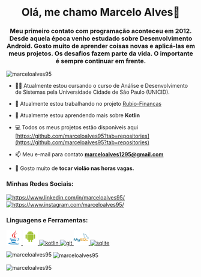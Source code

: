 <h1 align="center">Olá, me chamo Marcelo Alves👋</h1>
<h3 align="center"> Meu primeiro contato com programação aconteceu em 2012. Desde aquela época venho estudado sobre Desenvolvimento Android. Gosto muito de aprender coisas novas e aplicá-las em meus projetos. Os desafios fazem parte da vida. O importante é sempre continuar em frente.</h3>

<p align="left"> <img src="https://komarev.com/ghpvc/?username=marceloalves95&label=Profile%20views&color=0e75b6&style=flat" alt="marceloalves95" /> </p>

- 👨‍🎓 Atualmente estou cursando o curso de Análise e Desenvolvimento de Sistemas pela Universidade Cidade de São Paulo (UNICID).

- 🔭 Atualmente estou trabalhando no projeto [Rubio-Financas](https://github.com/marceloalves95/Rubio-Financas)

- 🌱 Atualmente estou aprendendo mais sobre **Kotlin**

- 💻 Todos os meus projetos estão disponíveis aqui [https://github.com/marceloalves95?tab=repositories](https://github.com/marceloalves95?tab=repositories)

- 📫 Meu e-mail para contato **marceloalves1295@gmail.com**

- 🎸 Gosto muito de **tocar violão nas horas vagas.**

<h3 align="left">Minhas Redes Sociais:</h3>
<p align="left">
<a href="https://linkedin.com/in/https://www.linkedin.com/in/marceloalves95/" target="blank"><img align="center" src="https://cdn.jsdelivr.net/npm/simple-icons@3.0.1/icons/linkedin.svg" alt="https://www.linkedin.com/in/marceloalves95/" height="30" width="40" /></a>
<a href="https://instagram.com/https://www.instagram.com/marceloalves95/" target="blank"><img align="center" src="https://cdn.jsdelivr.net/npm/simple-icons@3.0.1/icons/instagram.svg" alt="https://www.instagram.com/marceloalves95/" height="30" width="40" /></a>
</p>

<h3 align="left">Linguagens e Ferramentas:</h3>
<p align="left"> <a href="https://www.java.com" target="_blank"> <img src="https://raw.githubusercontent.com/devicons/devicon/master/icons/java/java-original.svg" alt="java" width="40" height="40"/> </a><a href="https://developer.android.com" target="_blank"> <img src="https://raw.githubusercontent.com/devicons/devicon/master/icons/android/android-original-wordmark.svg" alt="android" width="40" height="40"/> </a> <a href="https://kotlinlang.org" target="_blank"> <img src="https://www.vectorlogo.zone/logos/kotlinlang/kotlinlang-icon.svg" alt="kotlin" width="40" height="40"/> </a><a href="https://git-scm.com/" target="_blank"> <img src="https://www.vectorlogo.zone/logos/git-scm/git-scm-icon.svg" alt="git" width="40" height="40"/> </a>   <a href="https://www.mysql.com/" target="_blank"> <img src="https://raw.githubusercontent.com/devicons/devicon/master/icons/mysql/mysql-original-wordmark.svg" alt="mysql" width="40" height="40"/> </a> <a href="https://www.sqlite.org/" target="_blank"> <img src="https://www.vectorlogo.zone/logos/sqlite/sqlite-icon.svg" alt="sqlite" width="40" height="40"/> </a> </p>

<p><img align="left" src="https://github-readme-stats.vercel.app/api/top-langs?username=marceloalves95&show_icons=true&locale=en&layout=compact" alt="marceloalves95" /></p>

<p>&nbsp;<img align="center" src="https://github-readme-stats.vercel.app/api?username=marceloalves95&show_icons=true&locale=en" alt="marceloalves95" /></p>

<p><img align="center" src="https://github-readme-streak-stats.herokuapp.com/?user=marceloalves95&" alt="marceloalves95" /></p>
